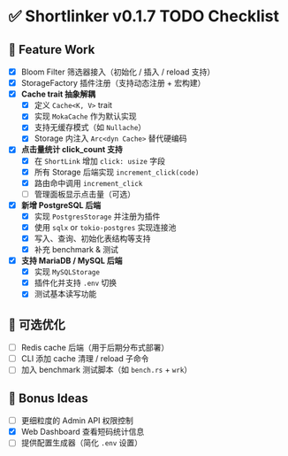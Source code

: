 # ✅ Shortlinker v0.1.7 TODO Checklist

## 🔧 Feature Work

- [X] Bloom Filter 筛选器接入（初始化 / 插入 / reload 支持）
- [X] StorageFactory 插件注册（支持动态注册 + 宏构建）
- [X] **Cache trait 抽象解耦**
  - [X] 定义 `Cache<K, V>` trait
  - [X] 实现 `MokaCache` 作为默认实现
  - [X] 支持无缓存模式（如 `Nullache`）
  - [X] Storage 内注入 `Arc<dyn Cache>` 替代硬编码
- [X] **点击量统计 click_count 支持**
  - [X] 在 `ShortLink` 增加 `click: usize` 字段
  - [X] 所有 Storage 后端实现 `increment_click(code)`
  - [X] 路由命中调用 `increment_click`
  - [ ] 管理面板显示点击量（可选）
- [X] **新增 PostgreSQL 后端**
  - [X] 实现 `PostgresStorage` 并注册为插件
  - [X] 使用 `sqlx` or `tokio-postgres` 实现连接池
  - [X] 写入、查询、初始化表结构等支持
  - [X] 补充 benchmark & 测试
- [X] **支持 MariaDB / MySQL 后端**
  - [X] 实现 `MySQLStorage`
  - [X] 插件化并支持 `.env` 切换
  - [X] 测试基本读写功能

## 🧪 可选优化

- [ ] Redis cache 后端（用于后期分布式部署）
- [ ] CLI 添加 cache 清理 / reload 子命令
- [ ] 加入 benchmark 测试脚本（如 `bench.rs` + `wrk`）

## 🧠 Bonus Ideas

- [ ] 更细粒度的 Admin API 权限控制
- [X] Web Dashboard 查看短码统计信息
- [ ] 提供配置生成器（简化 `.env` 设置）
